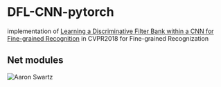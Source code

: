 # DFL-CNN-pytorch
implementation of [Learning a Discriminative Filter Bank within a CNN for Fine-grained Recognition](http://openaccess.thecvf.com/content_cvpr_2018/papers/Wang_Learning_a_Discriminative_CVPR_2018_paper.pdf) in CVPR2018 for Fine-grained Recognization
                                      
## Net modules
                                      
![Aaron Swartz](https://github.com/hubeihubei/DFL-CNN-pytorch/raw/master/images/x.png)
